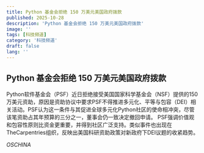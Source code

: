 ```yaml
---
title: Python 基金会拒绝 150 万美元美国政府拨款
published: 2025-10-28
description: 'Python 基金会拒绝 150 万美元美国政府拨款'
image: ''
tags: [科技频道]
category: '科技频道'
draft: false
lang: ''
---
```


## Python 基金会拒绝 150 万美元美国政府拨款

Python软件基金会（PSF）近日拒绝接受美国国家科学基金会（NSF）提供的150万美元资助，原因是资助协议中要求PSF不得推进多元化、平等与包容（DEI）相关活动。PSF认为这一条件与其促进全球多元化Python社区的使命相冲突，尽管该笔资助占其年预算的三分之一，董事会仍一致决定撤回申请。
PSF强调价值观和包容性原则比资金更重要，并得到社区广泛支持。类似事件也出现在TheCarpentries组织，反映出美国科研资助政策对新政府下DEI议题的收紧趋势。

*OSCHINA*

